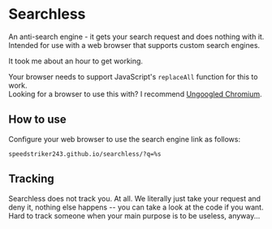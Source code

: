 # Searchless
An anti-search engine - it gets your search request and does nothing with it.<br>
Intended for use with a web browser that supports custom search engines.

It took me about an hour to get working.

Your browser needs to support JavaScript's `replaceAll` function for this to work.<br>
Looking for a browser to use this with? I recommend [Ungoogled Chromium](https://github.com/Eloston/ungoogled-chromium).

## How to use
Configure your web browser to use the search engine link as follows:
```url
speedstriker243.github.io/searchless/?q=%s
```

## Tracking
Searchless does not track you. At all. We literally just take your request and deny it, nothing else happens -- you can take a look at the code if you want.<br>
Hard to track someone when your main purpose is to be useless, anyway...
